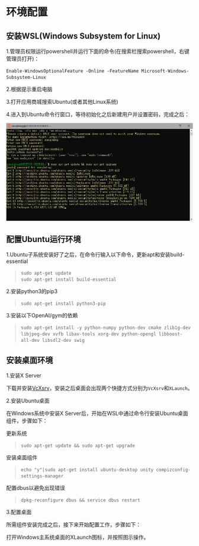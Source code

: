 # 环境配置

## 安装WSL(Windows Subsystem for Linux)
1.管理员权限运行powershell并运行下面的命令(在搜索栏搜索powershell，右键管理员打开)：

`Enable-WindowsOptionalFeature -Online -FeatureName Microsoft-Windows-Subsystem-Linux`

2.根据提示重启电脑

3.打开应用商城搜索Ubuntu(或者其他Linux系统)

4.进入到Ubuntu命令行窗口，等待初始化之后新建用户并设置密码，完成之后：

![ubuntu](https://github.com/erguixieshen/XLA/raw/master/week1/picture/1.png)

## 配置Ubuntu运行环境

1.Ubuntu子系统安装好了之后，在命令行输入以下命令，更新apt和安装build-essential

>`sudo apt-get update`</br>
`sudo apt-get install build-essential`

2.安装python3的pip3

>`sudo apt-get install python3-pip`

3.安装以下OpenAI/gym的依赖

>`sudo apt-get install -y python-numpy python-dev cmake zlib1g-dev libjpeg-dev xvfb libav-tools xorg-dev python-opengl libboost-all-dev libsdl2-dev swig`

## 安装桌面环境

1.安装X Server

下载并安装[VcXsrv](https://sourceforge.net/projects/vcxsrv/)，安装之后桌面会出现两个快捷方式分别为`VcXsrv`和`XLaunch`。

2.安装Ubuntu桌面

在Windows系统中安装X Server后，开始在WSL中通过命令行安装Ubuntu桌面组件，步骤如下：

更新系统

>`sudo apt-get update && sudo apt-get upgrade`

安装桌面组件

>`echo "y"|sudo apt-get install ubuntu-desktop unity compizconfig-settings-manager`

配置dbus以避免出现错误

>`dpkg-reconfigure dbus && service dbus restart`

3.配置桌面

所需组件安装完成之后，接下来开始配置工作，步骤如下：

打开Windows主系统桌面的XLaunch图标，并按照图示操作。

